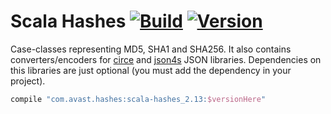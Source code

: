 # Scala Hashes [![Build](https://github.com/avast/scala-hashes/actions/workflows/build.yml/badge.svg)](https://github.com/avast/scala-hashes/actions/workflows/build.yml) [![Version](https://badgen.net/maven/v/maven-central/com.avast.bytes/scala-hashes_2.13)](https://repo1.maven.org/maven2/com/avast/scala-hashes_2.13/)

Case-classes representing MD5, SHA1 and SHA256. It also contains converters/encoders for [circe](https://github.com/travisbrown/circe) and [json4s](https://github.com/json4s/json4s) JSON libraries. Dependencies on this libraries are just optional (you must add the dependency in your project).

```gradle
compile "com.avast.hashes:scala-hashes_2.13:$versionHere"
```
